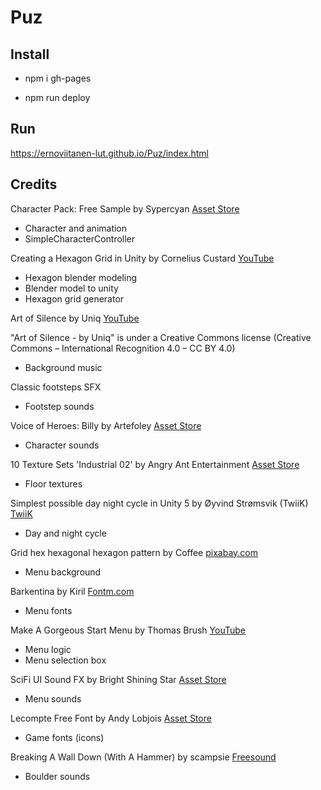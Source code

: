 # Puz

## Install

* npm i gh-pages

* npm run deploy

## Run

https://ernoviitanen-lut.github.io/Puz/index.html

## Credits

Character Pack: Free Sample by Sypercyan [Asset Store](https://assetstore.unity.com/packages/3d/characters/humanoids/character-pack-free-sample-79870)

* Character and animation
* SimpleCharacterController

Creating a Hexagon Grid in Unity by Cornelius Custard [YouTube](https://youtu.be/konL0iB5gPI)

* Hexagon blender modeling
* Blender model to unity
* Hexagon grid generator

Art of Silence by Uniq [YouTube](https://youtu.be/3V-pYCGx0C4)

"Art of Silence - by Uniq" is under a Creative Commons license (Creative Commons – International Recognition 4.0 – CC BY 4.0)

* Background music

Classic footsteps SFX

* Footstep sounds

Voice of Heroes: Billy by Artefoley [Asset Store](https://assetstore.unity.com/packages/audio/sound-fx/foley/voice-of-heroes-billy-60441)

* Character sounds

10 Texture Sets 'Industrial 02' by Angry Ant Entertainment [Asset Store](https://assetstore.unity.com/packages/2d/textures-materials/10-texture-sets-industrial-02-17624)

* Floor textures

Simplest possible day night cycle in Unity 5 by Øyvind Strømsvik (TwiiK) [TwiiK](http://twiik.net/articles/simplest-possible-day-night-cycle-in-unity-5)

* Day and night cycle

Grid hex hexagonal hexagon pattern by Coffee [pixabay.com](https://pixabay.com/illustrations/grid-hex-hexagonal-hexagon-pattern-3227459/)

* Menu background

Barkentina by Kiril [Fontm.com](http://fontm.com/barkentina-font/)

* Menu fonts

Make A Gorgeous Start Menu by Thomas Brush [YouTube](https://www.youtube.com/watch?v=vqZjZ6yv1lA&ab_channel=ThomasBrush)

* Menu logic
* Menu selection box
   
SciFi UI Sound FX by Bright Shining Star [Asset Store](https://assetstore.unity.com/packages/audio/sound-fx/scifi-ui-sound-fx-27282)

* Menu sounds

Lecompte Free Font by Andy Lobjois [Asset Store](https://assetstore.unity.com/packages/2d/fonts/lecompte-free-font-72173)

* Game fonts (icons)

Breaking A Wall Down (With A Hammer) by scampsie [Freesound](https://freesound.org/people/scampsie/sounds/417091/)

* Boulder sounds

